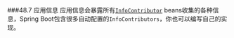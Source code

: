 ###48.7 应用信息
应用信息会暴露所有[`InfoContributor`](https://github.com/spring-projects/spring-boot/tree/v2.0.0.RELEASE/spring-boot-actuator/src/main/java/org/springframework/boot/actuate/info/InfoContributor.java) beans收集的各种信息，Spring Boot包含很多自动配置的`InfoContributors`，你也可以编写自己的实现。
